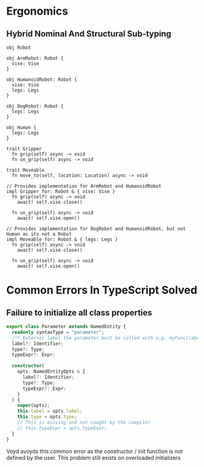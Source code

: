 # Ergonomics

## Hybrid Nominal And Structural Sub-typing

```voyd
obj Robot

obj ArmRobot: Robot {
  vise: Vise
}

obj HumanoidRobot: Robot {
  vise: Vise
  legs: Legs
}

obj DogRobot: Robot {
  legs: Legs
}

obj Human {
  legs: Legs
}

trait Gripper
  fn grip(self) async -> void
  fn un_grip(self) async -> void

trait Moveable
  fn move_to(self, location: Location) async -> void

// Provides implementation for ArmRobot and HumanoidRobot
impl Gripper for: Robot & { vise: Vise }
  fn grip(self) async -> void
    await! self.vise.close()

  fn un_grip(self) async -> void
    await! self.vise.open()

// Provides implementation for DogRobot and HumanoidRobot, but not Human as its not a Robot
impl Moveable for: Robot & { legs: Legs }
  fn grip(self) async -> void
    await! self.vise.close()

  fn un_grip(self) async -> void
    await! self.vise.open()
```

# Common Errors In TypeScript Solved

## Failure to initialize all class properties

```typescript
export class Parameter extends NamedEntity {
  readonly syntaxType = "parameter";
  /** External label the parameter must be called with e.g. myFunc(label: value) */
  label?: Identifier;
  type?: Type;
  typeExpr?: Expr;

  constructor(
    opts: NamedEntityOpts & {
      label?: Identifier;
      type?: Type;
      typeExpr?: Expr;
    }
  ) {
    super(opts);
    this.label = opts.label;
    this.type = opts.type;
    // This is missing and not caught by the compiler
    // this.typeExpr = opts.typeExpr;
  }
}
```

Voyd avoyds this common error as the constructor / init function
is not defined by the user. This problem still exists on overloaded initializers

